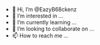 - 👋 Hi, I’m @EazyB68ckenz
- 👀 I’m interested in ...
- 🌱 I’m currently learning ...
- 💞️ I’m looking to collaborate on ...
- 📫 How to reach me ...

<!---
EazyB68ckenz/EazyB68ckenz is a ✨ special ✨ repository because its `README.md` (this file) appears on your GitHub profile.
You can click the Preview link to take a look at your changes.
--->
